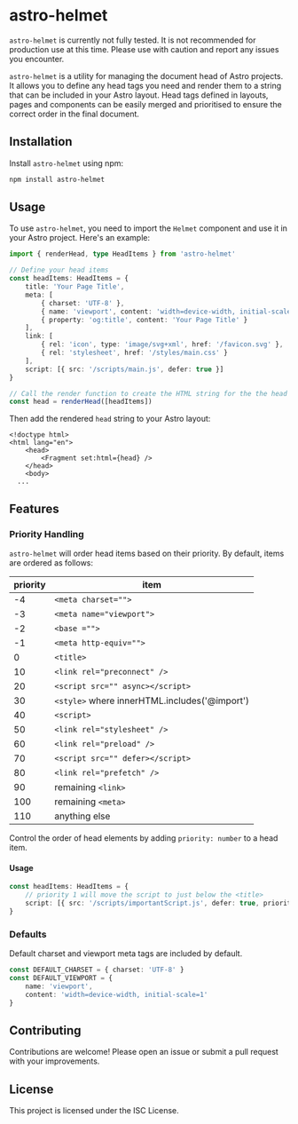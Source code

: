 # astro-helmet

`astro-helmet` is currently not fully tested. It is not recommended for production use at this time. Please use with caution and report any issues you encounter.

`astro-helmet` is a utility for managing the document head of Astro projects. It allows you to define any head tags you need and render them to a string that can be included in your Astro layout. Head tags defined in layouts, pages and components can be easily merged and prioritised to ensure the correct order in the final document.

## Installation

Install `astro-helmet` using npm:

```bash
npm install astro-helmet
```

## Usage

To use `astro-helmet`, you need to import the `Helmet` component and use it in your Astro project. Here's an example:

```ts
import { renderHead, type HeadItems } from 'astro-helmet'

// Define your head items
const headItems: HeadItems = {
	title: 'Your Page Title',
	meta: [
		{ charset: 'UTF-8' },
		{ name: 'viewport', content: 'width=device-width, initial-scale=1' },
		{ property: 'og:title', content: 'Your Page Title' }
	],
	link: [
		{ rel: 'icon', type: 'image/svg+xml', href: '/favicon.svg' },
		{ rel: 'stylesheet', href: '/styles/main.css' }
	],
	script: [{ src: '/scripts/main.js', defer: true }]
}

// Call the render function to create the HTML string for the the head items
const head = renderHead([headItems])
```

Then add the rendered `head` string to your Astro layout:

```astro
<!doctype html>
<html lang="en">
	<head>
		<Fragment set:html={head} />
	</head>
	<body>
  ...
```

## Features

### Priority Handling

`astro-helmet` will order head items based on their priority. By default, items are ordered as follows:

| priority | item                                          |
| -------- | --------------------------------------------- |
| \-4      | `<meta charset="">`                           |
| \-3      | `<meta name="viewport">`                      |
| \-2      | `<base ="">`                                  |
| \-1      | `<meta http-equiv="">`                        |
| 0        | `<title>`                                     |
| 10       | `<link rel="preconnect" />`                   |
| 20       | `<script src="" async></script>`              |
| 30       | `<style>` where innerHTML.includes('@import') |
| 40       | `<script>`                                    |
| 50       | `<link rel="stylesheet" />`                   |
| 60       | `<link rel="preload" />`                      |
| 70       | `<script src="" defer></script>`              |
| 80       | `<link rel="prefetch" />`                     |
| 90       | remaining `<link>`                            |
| 100      | remaining `<meta>`                            |
| 110      | anything else                                 |

Control the order of head elements by adding `priority: number` to a head item.

#### Usage

```ts
const headItems: HeadItems = {
	// priority 1 will move the script to just below the <title>
	script: [{ src: '/scripts/importantScript.js', defer: true, priority: 1 }]
}
```

### Defaults

Default charset and viewport meta tags are included by default.

```ts
const DEFAULT_CHARSET = { charset: 'UTF-8' }
const DEFAULT_VIEWPORT = {
	name: 'viewport',
	content: 'width=device-width, initial-scale=1'
}
```

## Contributing

Contributions are welcome! Please open an issue or submit a pull request with your improvements.

## License

This project is licensed under the ISC License.

